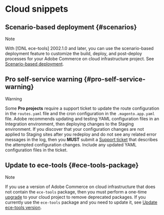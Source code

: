 # Cloud snippets

## Scenario-based deployment {#scenarios}

>[!NOTE]
>
>With [!DNL ece-tools] 2002.1.0 and later, you can use the scenario-based deployment feature to customize the build, deploy, and post-deploy processes for your Adobe Commerce on cloud infrastructure project. See [Scenario-based deployment](https://devdocs.magento.com/cloud/deploy/scenario-based-deployment.html).

## Pro self-service warning {#pro-self-service-warning}

>[!WARNING]
>
>Some **Pro projects** require a support ticket to update the route configuration in the `routes.yaml` file and the cron configuration in the `.magento.app.yaml` file. Adobe recommends updating and testing YAML configuration files in an Integration environment, then deploying changes to the Staging environment. If you discover that your configuration changes are not applied to Staging sites after you redeploy and do not see any related error messages in the log, then you **MUST** submit a [Support ticket](https://support.magento.com/hc/en-us/articles/360000913794#submit-ticket) that describes the attempted configuration changes. Include any updated YAML configuration files in the ticket.

## Update to ece-tools {#ece-tools-package}

>[!NOTE]
>
>If you use a version of Adobe Commerce on cloud infrastructure that does not contain the `ece-tools` package, then you must perform a one-time [upgrade](https://devdocs.magento.com/cloud/project/ece-tools-upgrade-project.html) to your cloud project to remove deprecated packages. If you currently use the `ece-tools` package and you need to update it, see [Update ece-tools version](https://devdocs.magento.com/cloud/project/ece-tools-update.html).
